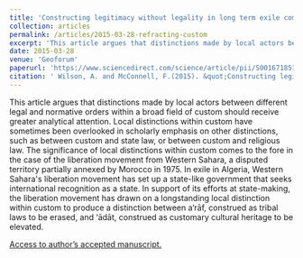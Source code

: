 ```yaml
---
title: 'Constructing legitimacy without legality in long term exile comparing Western Sahara and Tibet'
collection: articles
permalink: /articles/2015-03-28-refracting-custom
excerpt: 'This article argues that distinctions made by local actors between different legal and normative orders within a broad field of custom should receive greater analytical attention...'
date: 2015-03-28
venue: 'Geoforum'
paperurl: 'https://www.sciencedirect.com/science/article/pii/S0016718514002425'
citation: ' Wilson, A. and McConnell, F.(2015). &quot;Constructing legitimacy without legality in long term exile comparing Western Sahara and Tibet.&quot; <i>Geoforum. 66, pp. 203-214.</i>.'
---
```

This article argues that distinctions made by local actors between different legal and normative orders within a broad field of custom should receive greater analytical attention. Local distinctions within custom have sometimes been overlooked in scholarly emphasis on other distinctions, such as between custom and state law, or between custom and religious law. The significance of local distinctions within custom comes to the fore in the case of the liberation movement from Western Sahara, a disputed territory partially annexed by Morocco in 1975. In exile in Algeria, Western Sahara's liberation movement has set up a state-like government that seeks international recognition as a state. In support of its efforts at state-making, the liberation movement has drawn on a longstanding local distinction within custom to produce a distinction between a‘rāf, construed as tribal laws to be erased, and ‘ādāt, construed as customary cultural heritage to be elevated.

[Access to author’s accepted manuscript.](https://sro.sussex.ac.uk/id/eprint/70240/1/Wilson%20Refracting%20custom%20author%20accepted%20manuscript.pdf)